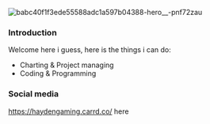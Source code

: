 ![babc40f1f3ede55588adc1a597b04388-hero__-pnf72zau](https://user-images.githubusercontent.com/107285739/178088201-abe4ec91-aa05-48d9-88e2-9e9115aff31d.png)
### Introduction
Welcome here i guess, here is the things i can do:
- Charting & Project managing
- Coding & Programming
### Social media
https://haydengaming.carrd.co/
here
